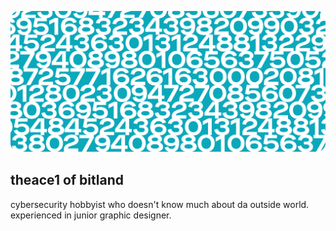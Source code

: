 ![Header](/img/header.png)

## theace1 of bitland
cybersecurity hobbyist who doesn't know much about da outside world. experienced in junior graphic designer.


